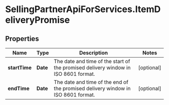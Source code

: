 # SellingPartnerApiForServices.ItemDeliveryPromise

## Properties
Name | Type | Description | Notes
------------ | ------------- | ------------- | -------------
**startTime** | **Date** | The date and time of the start of the promised delivery window in ISO 8601 format. | [optional] 
**endTime** | **Date** | The date and time of the end of the promised delivery window in ISO 8601 format. | [optional] 


